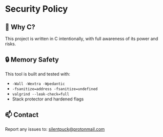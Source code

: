 # Security Policy

## 🧠 Why C?

This project is written in C intentionally, with full awareness of its power and risks.

## 🔒 Memory Safety

This tool is built and tested with:

- `-Wall -Wextra -Wpedantic`
- `-fsanitize=address -fsanitize=undefined`
- `valgrind --leak-check=full`
- Stack protector and hardened flags

## 📫 Contact

Report any issues to: silentpuck@protonmail.com
